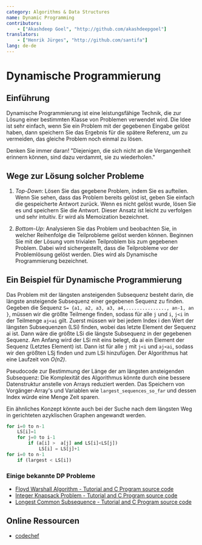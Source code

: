 ```yaml
---
category: Algorithms & Data Structures
name: Dynamic Programming
contributors:
    - ["Akashdeep Goel", "http://github.com/akashdeepgoel"]
translators:
    - ["Henrik Jürges", "http://github.com/santifa"]
lang: de-de
---
```


# Dynamische Programmierung

## Einführung
Dynamische Programmierung ist eine leistungsfähige Technik, die zur Lösung
einer bestimmten Klasse von Problemen verwendet wird.
Die Idee ist sehr einfach, wenn Sie ein Problem mit der gegebenen Eingabe
gelöst haben, dann speichern Sie das Ergebnis für die spätere Referenz, um zu
vermeiden, das gleiche Problem noch einmal zu lösen.

Denken Sie immer daran!
"Diejenigen, die sich nicht an die Vergangenheit erinnern können,
sind dazu verdammt, sie zu wiederholen."

## Wege zur Lösung solcher Probleme

1. *Top-Down*: Lösen Sie das gegebene Problem, indem Sie es aufteilen.
Wenn Sie sehen, dass das Problem bereits gelöst ist, geben Sie einfach die
gespeicherte Antwort zurück. Wenn es nicht gelöst wurde, lösen Sie es und
speichern Sie die Antwort. Dieser Ansatz ist leicht zu verfolgen und sehr
intuitiv. Er wird als Memoization bezeichnet.

2. *Bottom-Up*: Analysieren Sie das Problem und beobachten Sie, in welcher
Reihenfolge die Teilprobleme gelöst werden können. Beginnen Sie mit der
Lösung vom trivialen Teilproblem bis zum gegebenen Problem. Dabei wird
sichergestellt, dass die Teilprobleme vor der Problemlösung gelöst werden.
Dies wird als Dynamische Programmierung bezeichnet.

## Ein Beispiel für Dynamische Programmierung

Das Problem mit der längsten ansteigenden Subsequenz besteht darin,
die längste ansteigende Subsequenz einer gegebenen Sequenz zu finden.
Gegeben die Sequenz `S= {a1, a2, a3, a3, a4,..............., an-1, an }`,
müssen wir die größte Teilmenge finden, sodass für alle `j` und `i`, `j<i`
in der Teilmenge `aj<ai` gilt.
Zuerst müssen wir bei jedem Index i den Wert der längsten Subsequenzen (LSi)
finden, wobei das letzte Element der Sequenz ai ist. Dann wäre die größte LSi
die längste Subsequenz in der gegebenen Sequenz. Am Anfang wird der LSi mit
eins belegt, da ai ein Element der Sequenz (Letztes Element) ist.
Dann ist für alle `j` mit  `j<i` und `aj<ai`, sodass wir den größten LSj finden
und zum LSi hinzufügen. Der Algorithmus hat eine Laufzeit von *O(n2)*.

Pseudocode zur Bestimmung der Länge der am längsten ansteigenden Subsequenz:
Die Komplexität des Algorithmus könnte durch eine bessere Datenstruktur anstelle
von Arrays reduziert werden. Das Speichern von Vorgänger-Array's und Variablen
wie `largest_sequences_so_far` und dessen Index würde eine Menge Zeit sparen.

Ein ähnliches Konzept könnte auch bei der Suche nach dem längsten Weg
in gerichteten azyklischen Graphen angewandt werden.

```python
for i=0 to n-1
    LS[i]=1
    for j=0 to i-1
        if (a[i] >  a[j] and LS[i]<LS[j])
            LS[i] = LS[j]+1
for i=0 to n-1
    if (largest < LS[i])
```

### Einige bekannte DP Probleme

- [Floyd Warshall Algorithm - Tutorial and C Program source code](http://www.thelearningpoint.net/computer-science/algorithms-all-to-all-shortest-paths-in-graphs---floyd-warshall-algorithm-with-c-program-source-code)
- [Integer Knapsack Problem - Tutorial and C Program source code](http://www.thelearningpoint.net/computer-science/algorithms-dynamic-programming---the-integer-knapsack-problem)
- [Longest Common Subsequence - Tutorial and C Program source code](http://www.thelearningpoint.net/computer-science/algorithms-dynamic-programming---longest-common-subsequence)

## Online Ressourcen

* [codechef](https://www.codechef.com/wiki/tutorial-dynamic-programming)
